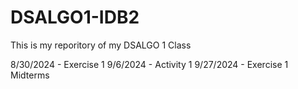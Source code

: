 # DSALGO1-IDB2
This is my reporitory of my DSALGO 1 Class

8/30/2024 - Exercise 1
9/6/2024 - Activity 1
9/27/2024 - Exercise 1 Midterms
